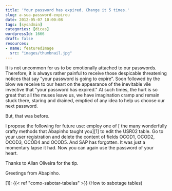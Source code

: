 ```yaml
---
title: 'Your password has expired. Change it 5 times.'
slug: a-sua-password-expirou
date: 2012-05-07 10:00:08
tags: [sysadmin]
categories: [dicas]
wordpressId: 1666
draft: false
resources:
- name: featuredImage
  src: "images/thumbnail.jpg"
---
```

It is not uncommon for us to be emotionally attached to our passwords. Therefore, it is always rather painful to receive those despicable threatening notices that say "your password is going to expire”. Soon followed by the blow we receive to our heart on the appearance of the inevitable vile invective that "your password has expired." At such times, the hurt is so great that all the muses leave us, we have imagination cramp and remain stuck there, staring and drained, emptied of any idea to help us choose our next password.

But, that was before.

I propose the following for future use: employ one of [ the many wonderfully crafty methods that Abapinho taught you][1] to edit the USR02 table. Go to your user registration and delete the content of fields OCOD1, OCOD2, OCOD3, OCOD4 and OCOD5. And SAP has forgotten. It was just a momentary lapse it had. Now you can again use the password of your heart.

Thanks to Allan Oliveira for the tip.

Greetings from Abapinho.

   [1]: {{< ref "como-sabotar-tabelas" >}} (How to sabotage tables)
